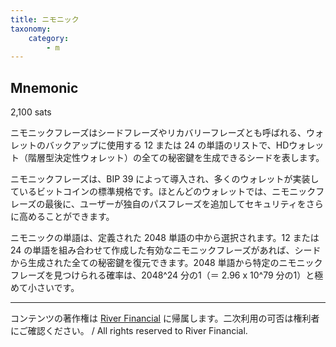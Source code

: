 ```yaml
---
title: ニモニック
taxonomy:
    category:
        - m
---
```


## Mnemonic
2,100 sats

ニモニックフレーズはシードフレーズやリカバリーフレーズとも呼ばれる、ウォレットのバックアップに使用する 12 または 24 の単語のリストで、HDウォレット（階層型決定性ウォレット）の全ての秘密鍵を生成できるシードを表します。

ニモニックフレーズは、BIP 39 によって導入され、多くのウォレットが実装しているビットコインの標準規格です。ほとんどのウォレットでは、ニモニックフレーズの最後に、ユーザーが独自のパスフレーズを追加してセキュリティをさらに高めることができます。

ニモニックの単語は、定義された 2048 単語の中から選択されます。12 または 24 の単語を組み合わせて作成した有効なニモニックフレーズがあれば、シードから生成された全ての秘密鍵を復元できます。2048 単語から特定のニモニックフレーズを見つけられる確率は、2048^24 分の1（＝ 2.96 x 10^79 分の1）と極めて小さいです。

---
コンテンツの著作権は [River Financial](https://river.com/) に帰属します。二次利用の可否は権利者にご確認ください。 / All rights reserved to River Financial.
